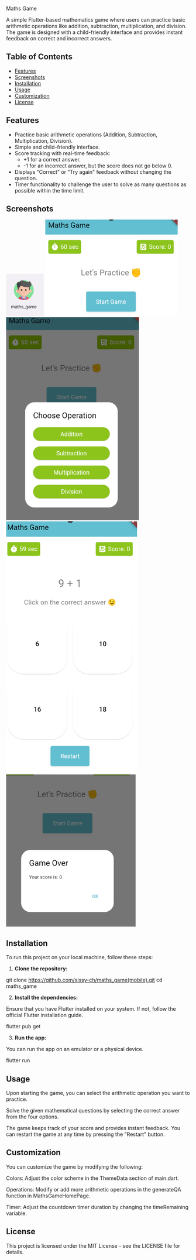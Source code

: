 Maths Game

A simple Flutter-based mathematics game where users can practice basic arithmetic operations like addition, subtraction, multiplication, and division. The game is designed with a child-friendly interface and provides instant feedback on correct and incorrect answers.

## Table of Contents

- [Features](#features)
- [Screenshots](#screenshots)
- [Installation](#installation)
- [Usage](#usage)
- [Customization](#customization)
- [License](#license)

## Features

- Practice basic arithmetic operations (Addition, Subtraction, Multiplication, Division).
- Simple and child-friendly interface.
- Score tracking with real-time feedback:
  - +1 for a correct answer.
  - -1 for an incorrect answer, but the score does not go below 0.
- Displays "Correct" or "Try again" feedback without changing the question.
- Timer functionality to challenge the user to solve as many questions as possible within the time limit.

## Screenshots

![launch icon](image.png)
![start](image-1.png)
![choose operation](image-2.png)
![game](image-3.png)
![gameOver](image-4.png)

## Installation

To run this project on your local machine, follow these steps:

1. **Clone the repository:**

git clone https://github.com/sissy-ch/maths_game(mobile).git
cd maths_game

2. **Install the dependencies:**

Ensure that you have Flutter installed on your system. If not, follow the official Flutter installation guide.

flutter pub get

3. **Run the app:**

You can run the app on an emulator or a physical device.

flutter run

## Usage

Upon starting the game, you can select the arithmetic operation you want to practice.

Solve the given mathematical questions by selecting the correct answer from the four options.

The game keeps track of your score and provides instant feedback.
You can restart the game at any time by pressing the "Restart" button.

## Customization

You can customize the game by modifying the following:

Colors: Adjust the color scheme in the ThemeData section of main.dart.

Operations: Modify or add more arithmetic operations in the generateQA function in MathsGameHomePage.

Timer: Adjust the countdown timer duration by changing the timeRemaining variable.

## License

This project is licensed under the MIT License - see the LICENSE file for details.

